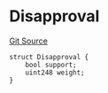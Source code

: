 # Disapproval
[Git Source](https://github.com/llama-community/vertex-v1/blob/c0a7c9f04e342708f9be1f47af1a4e805eea767d/src/utils/Structs.sol)


```solidity
struct Disapproval {
    bool support;
    uint248 weight;
}
```

